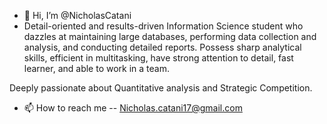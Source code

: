 - 👋 Hi, I’m @NicholasCatani
- Detail-oriented and results-driven Information Science student who dazzles at maintaining large databases, performing data collection and analysis, and conducting detailed reports. Possess sharp analytical skills, efficient in multitasking, have strong attention to detail, fast learner, and able to work in a team. 

Deeply passionate about Quantitative analysis and Strategic Competition.

- 📫 How to reach me -- Nicholas.catani17@gmail.com

<!---
NicholasCatani/NicholasCatani is a ✨ special ✨ repository because its `README.md` (this file) appears on your GitHub profile.
You can click the Preview link to take a look at your changes.
--->
